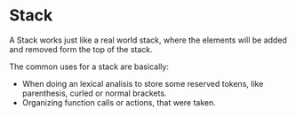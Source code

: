 # Stack
A Stack works just like a real world stack, where the elements will be added and removed form the top of the stack.

The common uses for a stack are basically:
 - When doing an lexical analisis to store some reserved tokens, like parenthesis, curled or normal brackets.
 - Organizing function calls or actions, that were taken.